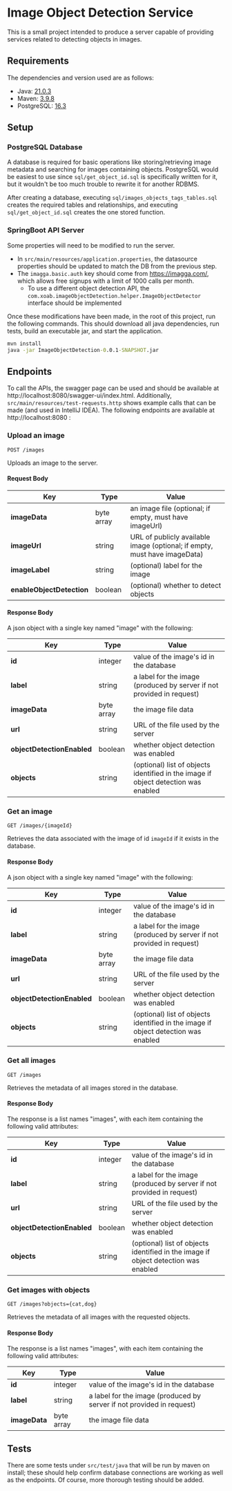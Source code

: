 # Image Object Detection Service
This is a small project intended to produce a server capable of providing services related to detecting objects in images. 

## Requirements
The dependencies and version used are as follows:
 - Java: [21.0.3](https://adoptium.net/temurin/releases/)
 - Maven: [3.9.8](https://maven.apache.org/download.cgi)
 - PostgreSQL: [16.3](https://www.enterprisedb.com/downloads/postgres-postgresql-downloads)

## Setup
### PostgreSQL Database
A database is required for basic operations like storing/retrieving image metadata and searching for images containing objects. PostgreSQL would be easiest to use since `sql/get_object_id.sql` is specifically written for it, but it wouldn't be too much trouble to rewrite it for another RDBMS.

After creating a database, executing `sql/images_objects_tags_tables.sql` creates the required tables and relationships, and executing `sql/get_object_id.sql` creates the one stored function.

### SpringBoot API Server
Some properties will need to be modified to run the server. 
 - In `src/main/resources/application.properties`, the datasource properties should be updated to match the DB from the previous step. 
 - The `imagga.basic.auth` key should come from https://imagga.com/, which allows free signups with a limit of 1000 calls per month.
    - To use a different object detection API, the `com.xoab.imageObjectDetection.helper.ImageObjectDetector` interface should be implemented

Once these modifications have been made, in the root of this project, run the following commands. This should download all java dependencies, run tests, build an executable jar, and start the application.
```cmd
mvn install
java -jar ImageObjectDetection-0.0.1-SNAPSHOT.jar
```

## Endpoints
To call the APIs, the swagger page can be used and should be available at http://localhost:8080/swagger-ui/index.html. Additionally, `src/main/resources/test-requests.http` shows example calls that can be made (and used in IntelliJ IDEA). The following endpoints are available at http://localhost:8080 :

### Upload an image
```
POST /images
```
Uploads an image to the server.

#### Request Body
| Key                       | Type       | Value                                                                     |
|---------------------------|------------|---------------------------------------------------------------------------|
| **imageData**             | byte array | an image file (optional; if empty, must have imageUrl)                    |
| **imageUrl**              | string     | URL of publicly available image (optional; if empty, must have imageData) |
| **imageLabel**            | string     | (optional) label for the image                                            |
| **enableObjectDetection** | boolean    | (optional) whether to detect objects                                      |

#### Response Body
A json object with a single key named "image" with the following:

| Key                        | Type       | Value                                                                              |
|----------------------------|------------|------------------------------------------------------------------------------------|
| **id**                     | integer    | value of the image's id in the database                                            |
| **label**                  | string     | a label for the image (produced by server if not provided in request)              |
| **imageData**              | byte array | the image file data                                                                |
| **url**                    | string     | URL of the file used by the server                                                 |
| **objectDetectionEnabled** | boolean    | whether object detection was enabled                                               |
| **objects**                | string     | (optional) list of objects identified in the image if object detection was enabled |

### Get an image
```
GET /images/{imageId}
```
Retrieves the data associated with the image of id `imageId` if it exists in the database.
#### Response Body
A json object with a single key named "image" with the following:

| Key                        | Type       | Value                                                                              |
|----------------------------|------------|------------------------------------------------------------------------------------|
| **id**                     | integer    | value of the image's id in the database                                            |
| **label**                  | string     | a label for the image (produced by server if not provided in request)              |
| **imageData**              | byte array | the image file data                                                                |
| **url**                    | string     | URL of the file used by the server                                                 |
| **objectDetectionEnabled** | boolean    | whether object detection was enabled                                               |
| **objects**                | string     | (optional) list of objects identified in the image if object detection was enabled |

### Get all images
```
GET /images
```
Retrieves the metadata of all images stored in the database.

#### Response Body
The response is a list names "images", with each item containing the following valid attributes:

| Key                        | Type    | Value                                                                              |
|----------------------------|---------|------------------------------------------------------------------------------------|
| **id**                     | integer | value of the image's id in the database                                            |
| **label**                  | string  | a label for the image (produced by server if not provided in request)              |
| **url**                    | string  | URL of the file used by the server                                                 |
| **objectDetectionEnabled** | boolean | whether object detection was enabled                                               |
| **objects**                | string  | (optional) list of objects identified in the image if object detection was enabled |


### Get images with objects
```
GET /images?objects={cat,dog}
```
Retrieves the metadata of all images with the requested objects.

#### Response Body
The response is a list names "images", with each item containing the following valid attributes:

| Key     | Type    | Value                                   |
|---------|---------|-----------------------------------------|
| **id**  | integer | value of the image's id in the database |
| **label**                  | string     | a label for the image (produced by server if not provided in request)              |
| **imageData**              | byte array | the image file data     

## Tests
There are some tests under `src/test/java` that will be run by maven on install; these should help confirm database connections are working as well as the endpoints. Of course, more thorough testing should be added.
